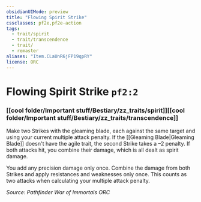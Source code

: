 ```yaml
---
obsidianUIMode: preview
title: "Flowing Spirit Strike"
cssclasses: pf2e,pf2e-action
tags:
  - trait/spirit
  - trait/transcendence
  - trait/
  - remaster
aliases: "Item.CLaUnR6jFP19qpRY"
license: ORC
---
```

# Flowing Spirit Strike `pf2:2`

### [[cool folder/Important stuff/Bestiary/zz_traits/spirit]][[cool folder/Important stuff/Bestiary/zz_traits/transcendence]]






Make two Strikes with the gleaming blade, each against the same target and using your current multiple attack penalty. If the [[Gleaming Blade|Gleaming Blade]] doesn't have the agile trait, the second Strike takes a –2 penalty. If both attacks hit, you combine their damage, which is all dealt as spirit damage.

You add any precision damage only once. Combine the damage from both Strikes and apply resistances and weaknesses only once. This counts as two attacks when calculating your multiple attack penalty.

*Source: Pathfinder War of Immortals*
*ORC*
